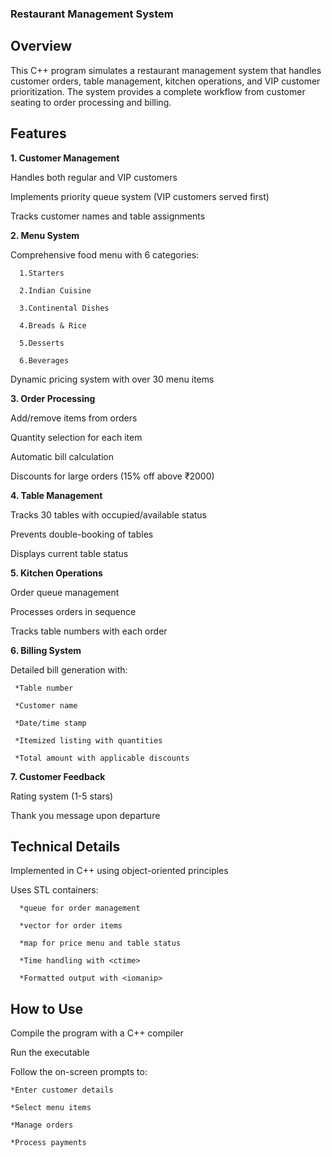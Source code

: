 ### **Restaurant Management System**

## **Overview**

This C++ program simulates a restaurant management system that handles customer orders, table management, kitchen operations, and VIP customer prioritization. The system provides a complete workflow from customer seating to order processing and billing.

## **Features**

**1. Customer Management**

Handles both regular and VIP customers

Implements priority queue system (VIP customers served first)

Tracks customer names and table assignments

**2. Menu System**

Comprehensive food menu with 6 categories:

      1.Starters

      2.Indian Cuisine

      3.Continental Dishes

      4.Breads & Rice

      5.Desserts

      6.Beverages

Dynamic pricing system with over 30 menu items

**3. Order Processing**

Add/remove items from orders

Quantity selection for each item

Automatic bill calculation

Discounts for large orders (15% off above ₹2000)

**4. Table Management**

Tracks 30 tables with occupied/available status

Prevents double-booking of tables

Displays current table status

**5. Kitchen Operations**

Order queue management

Processes orders in sequence

Tracks table numbers with each order

**6. Billing System**

Detailed bill generation with:

     *Table number

     *Customer name

     *Date/time stamp

     *Itemized listing with quantities

     *Total amount with applicable discounts

**7. Customer Feedback**

Rating system (1-5 stars)

Thank you message upon departure

## **Technical Details**

Implemented in C++ using object-oriented principles

Uses STL containers:

      *queue for order management

      *vector for order items

      *map for price menu and table status

      *Time handling with <ctime>

      *Formatted output with <iomanip>

## **How to Use**

Compile the program with a C++ compiler

Run the executable

Follow the on-screen prompts to:

    *Enter customer details

    *Select menu items

    *Manage orders

    *Process payments
